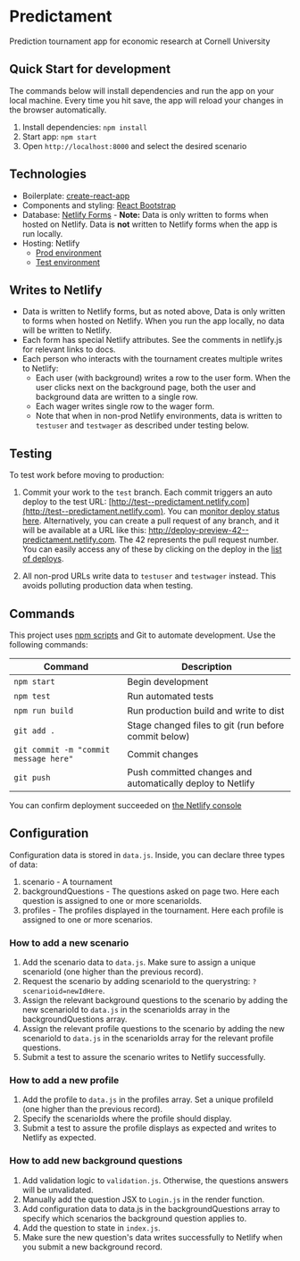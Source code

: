 # Predictament

Prediction tournament app for economic research at Cornell University

## Quick Start for development

The commands below will install dependencies and run the app on your local machine. Every time you hit save, the app will reload your changes in the browser automatically.

1.  Install dependencies: `npm install`
2.  Start app: `npm start`
3.  Open `http://localhost:8000` and select the desired scenario

## Technologies

- Boilerplate: [create-react-app](https://github.com/facebookincubator/create-react-app)
- Components and styling: [React Bootstrap](https://react-bootstrap.github.io)
- Database: [Netlify Forms](https://app.netlify.com/sites/predictament-dev/forms) - **Note:** Data is only written to forms when hosted on Netlify. Data is **not** written to Netlify forms when the app is run locally.
- Hosting: Netlify
  - [Prod environment](https://predictament.com/)
  - [Test environment](http://test--predictament.netlify.com)

## Writes to Netlify

- Data is written to Netlify forms, but as noted above, Data is only written to forms when hosted on Netlify. When you run the app locally, no data will be written to Netlify.
- Each form has special Netlify attributes. See the comments in netlify.js for relevant links to docs.
- Each person who interacts with the tournament creates multiple writes to Netlify:
  - Each user (with background) writes a row to the user form. When the user clicks next on the background page, both the user and background data are written to a single row.
  - Each wager writes single row to the wager form.
  - Note that when in non-prod Netlify environments, data is written to `testuser` and `testwager` as described under testing below.

## Testing

To test work before moving to production:

1.  Commit your work to the `test` branch. Each commit triggers an auto deploy to the test URL: [http://test--predictament.netlify.com](http://test--predictament.netlify.com). You can [monitor deploy status here](https://app.netlify.com/sites/predictament/deploys). Alternatively, you can create a pull request of any branch, and it will be available at a URL like this:
    http://deploy-preview-42--predictament.netlify.com. The 42 represents the pull request number. You can easily access any of these by clicking on the deploy in the [list of deploys](https://app.netlify.com/sites/predictament/deploys).

2.  All non-prod URLs write data to `testuser` and `testwager` instead. This avoids polluting production data when testing.

## Commands

This project uses [npm scripts](https://www.pluralsight.com/courses/npm-build-tool-introduction) and Git to automate development. Use the following commands:

| Command                               | Description                                                |
| ------------------------------------- | ---------------------------------------------------------- |
| `npm start`                           | Begin development                                          |
| `npm test`                            | Run automated tests                                        |
| `npm run build`                       | Run production build and write to dist                     |
| `git add .`                           | Stage changed files to git (run before commit below)       |
| `git commit -m "commit message here"` | Commit changes                                             |
| `git push`                            | Push committed changes and automatically deploy to Netlify |

You can confirm deployment succeeded on [the Netlify console](https://app.netlify.com/sites/predictament-dev/deploys)

## Configuration

Configuration data is stored in `data.js`. Inside, you can declare three types of data:

1.  scenario - A tournament
2.  backgroundQuestions - The questions asked on page two. Here each question is assigned to one or more scenarioIds.
3.  profiles - The profiles displayed in the tournament. Here each profile is assigned to one or more scenarios.

### How to add a new scenario

1.  Add the scenario data to `data.js`. Make sure to assign a unique scenarioId (one higher than the previous record).
2.  Request the scenario by adding scenarioId to the querystring: `?scenarioid=newIdHere`.
3.  Assign the relevant background questions to the scenario by adding the new scenarioId to `data.js` in the scenarioIds array in the backgroundQuestions array.
4.  Assign the relevant profile questions to the scenario by adding the new scenarioId to `data.js` in the scenarioIds array for the relevant profile questions.
5.  Submit a test to assure the scenario writes to Netlify successfully.

### How to add a new profile

1.  Add the profile to `data.js` in the profiles array. Set a unique profileId (one higher than the previous record).
2.  Specify the scenarioIds where the profile should display.
3.  Submit a test to assure the profile displays as expected and writes to Netlify as expected.

### How to add new background questions

1.  Add validation logic to `validation.js`. Otherwise, the questions answers will be unvalidated.
2.  Manually add the question JSX to `Login.js` in the render function.
3.  Add configuration data to data.js in the backgroundQuestions array to specify which scenarios the background question applies to.
4.  Add the question to state in `index.js`.
5.  Make sure the new question's data writes successfully to Netlify when you submit a new background record.

